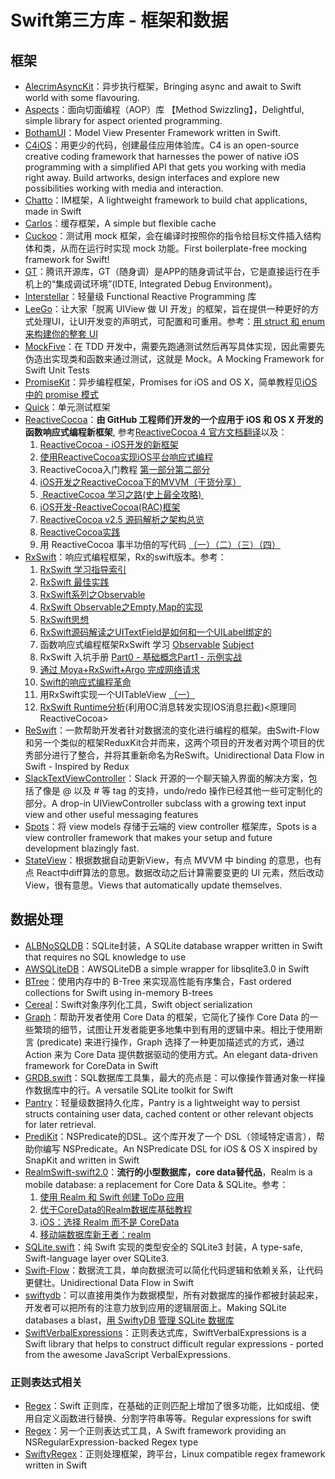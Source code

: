 # Swift第三方库 - 框架和数据
## 框架
- [AlecrimAsyncKit][1]：异步执行框架，Bringing async and await to Swift world with some flavouring.
- [Aspects][2]：面向切面编程（AOP）库 【Method Swizzling】，Delightful, simple library for aspect oriented programming.
- [BothamUI][3]：Model View Presenter Framework written in Swift.
- [C4iOS][4]：用更少的代码，创建最佳应用体验库。C4 is an open-source creative coding framework that harnesses the power of native iOS programming with a simplified API that gets you working with media right away. Build artworks, design interfaces and explore new possibilities working with media and interaction.
- [Chatto][5]：IM框架，A lightweight framework to build chat applications, made in Swift
- [Carlos][6]：缓存框架，A simple but flexible cache
- [Cuckoo][7]：测试用 mock 框架，会在编译时按照你的指令给目标文件插入结构体和类，从而在运行时实现 mock 功能。First boilerplate-free mocking framework for Swift!
- [GT][8]：腾讯开源库，GT（随身调）是APP的随身调试平台，它是直接运行在手机上的“集成调试环境”(IDTE, Integrated Debug Environment)。
- [Interstellar][9]：轻量级 Functional Reactive Programming 库
- [LeeGo][10]：让大家「脱离 UIView 做 UI 开发」的框架，旨在提供一种更好的方式处理UI，让UI开发变的声明式，可配置和可重用。参考：[用 struct 和 enum 来构建你的整套 UI][11]
- [MockFive][12]：在 TDD 开发中，需要先跑通测试然后再写具体实现，因此需要先伪造出实现类和函数来通过测试，这就是 Mock。A Mocking Framework for Swift Unit Tests
- [PromiseKit][13]：异步编程框架，Promises for iOS and OS X，简单教程见[iOS 中的 promise 模式][14]
- [Quick][15]：单元测试框架
- [ReactiveCocoa][16]：**由 GitHub 工程师们开发的一个应用于 iOS 和 OS X 开发的函数响应式编程新框架**, 参考[ReactiveCocoa 4 官方文档翻译][17]以及：
	1. [ReactiveCocoa - iOS开发的新框架][18]
	2. [使用ReactiveCocoa实现iOS平台响应式编程][19]
	2. ReactiveCocoa入门教程 [第一部分][20][第二部分][21]
	3. [iOS开发之ReactiveCocoa下的MVVM（干货分享）][22]
	4. [ ReactiveCocoa 学习之路(史上最全攻略) ][23]
	5. [iOS开发-ReactiveCocoa(RAC)框架][24]
	6. [ReactiveCocoa v2.5 源码解析之架构总览][25]
	7. [ReactiveCocoa实践][26]
	8. 用 ReactiveCocoa 事半功倍的写代码 [（一）][27][（二）][28][（三）][29][（四）][30]
- [RxSwift][31]：响应式编程框架，Rx的swift版本。参考：
	1. [RxSwift 学习指导索引][32]
	2. [RxSwift 最佳实践][33]
	1. [RxSwift系列之Observable][34]
	2. [RxSwift Observable之Empty,Map的实现][35]
	3. [RxSwift思想][36]
	4. [RxSwift源码解读之UITextField是如何和一个UILabel绑定的][37]
	5. 函数响应式编程框架RxSwift 学习 [Observable][38] [Subject][39]
	6. RxSwift 入坑手册 [Part0 - 基础概念][40][Part1 - 示例实战][41]
	7. [通过 Moya+RxSwift+Argo 完成网络请求][42]
	8. [Swift的响应式编程革命][43]
	9. 用RxSwift实现一个UITableView [（一）][44]
	10. [RxSwift Runtime分析][45](利用OC消息转发实现IOS消息拦截)\<原理同ReactiveCocoa\>
- [ReSwift][46]：一款帮助开发者针对数据流的变化进行编程的框架。由Swift-Flow和另一个类似的框架ReduxKit合并而来，这两个项目的开发者对两个项目的优秀部分进行了整合，并将其重新命名为ReSwift。Unidirectional Data Flow in Swift - Inspired by Redux
- [SlackTextViewController][47]：Slack 开源的一个聊天输入界面的解决方案，包括了像是 @ 以及 # 等 tag 的支持，undo/redo 操作已经其他一些可定制化的部分。A drop-in UIViewController subclass with a growing text input view and other useful messaging features
- [Spots][48]：将 view models 存储于云端的 view controller 框架库，Spots is a view controller framework that makes your setup and future development blazingly fast.
- [StateView][49]：根据数据自动更新View，有点 MVVM 中 binding 的意思，也有点 React中diff算法的意思。数据改动之后计算需要变更的 UI 元素，然后改动 View，很有意思。Views that automatically update themselves.

## 数据处理
- [ALBNoSQLDB][50]：SQLite封装，A SQLite database wrapper written in Swift that requires no SQL knowledge to use
- [AWSQLiteDB][51]：AWSQLiteDB a simple wrapper for libsqlite3.0 in Swift
- [BTree][52]：使用内存中的 B-Tree 来实现高性能有序集合，Fast ordered collections for Swift using in-memory B-trees
- [Cereal][53]：Swift对象序列化工具，Swift object serialization
- [Graph][54]：帮助开发者使用 Core Data 的框架，它简化了操作 Core Data 的一些繁琐的细节，试图让开发者能更多地集中到有用的逻辑中来。相比于使用断言 (predicate) 来进行操作，Graph 选择了一种更加描述式的方式，通过 Action 来为 Core Data 提供数据驱动的使用方式。An elegant data-driven framework for CoreData in Swift
- [GRDB.swift][55]：SQL数据库工具集，最大的亮点是：可以像操作普通对象一样操作数据库中的行。A versatile SQLite toolkit for Swift
- [Pantry][56]：轻量级数据持久化库，Pantry is a lightweight way to persist structs containing user data, cached content or other relevant objects for later retrieval.
- [PrediKit][57]：NSPredicate的DSL。这个库开发了一个 DSL（领域特定语言），帮助你编写 NSPredicate。An NSPredicate DSL for iOS & OS X inspired by SnapKit and written in Swift
- [RealmSwift-swift2.0][58]：**流行的小型数据库，core data替代品**，Realm is a mobile database: a replacement for Core Data & SQLite。参考：
	1. [使用 Realm 和 Swift 创建 ToDo 应用][59]
	2. [优于CoreData的Realm数据库基础教程][60]
	3. [iOS：选择 Realm 而不是 CoreData][61]
	4. [移动端数据库新王者：realm][62]
- [SQLite.swift][63]：纯 Swift 实现的类型安全的 SQLite3 封装，A type-safe, Swift-language layer over SQLite3.
- [Swift-Flow][64]：数据流工具，单向数据流可以简化代码逻辑和依赖关系，让代码更健壮。Unidirectional Data Flow in Swift
- [swiftydb][65]：可以直接用类作为数据模型，所有对数据库的操作都被封装起来，开发者可以把所有的注意力放到应用的逻辑层面上。Making SQLite databases a blast，[用 SwiftyDB 管理 SQLite 数据库][66]
- [SwiftVerbalExpressions][67]：正则表达式库，SwiftVerbalExpressions is a Swift library that helps to construct difficult regular expressions - ported from the awesome JavaScript VerbalExpressions.

### 正则表达式相关
- [Regex][68]：Swift 正则库，在基础的正则匹配上增加了很多功能，比如成组、使用自定义函数进行替换、分割字符串等等。Regular expressions for swift
- [Regex][69]：另一个正则表达式工具，A Swift framework providing an NSRegularExpression-backed Regex type
- [SwiftyRegex][70]：正则处理框架，跨平台，Linux compatible regex framework written in Swift

[1]:	https://github.com/Alecrim/AlecrimAsyncKit "AlecrimAsyncKit"
[2]:	https://github.com/steipete/Aspects "Aspects"
[3]:	https://github.com/Karumi/BothamUI "BothamUI"
[4]:	https://github.com/C4Framework/C4iOS "C4iOS"
[5]:	https://github.com/badoo/Chatto "Chatto"
[6]:	https://github.com/WeltN24/Carlos "Carlos"
[7]:	https://github.com/SwiftKit/Cuckoo "Cuckoo"
[8]:	https://github.com/TencentOpen/GT "GT"
[9]:	https://github.com/JensRavens/Interstellar "Interstellar"
[10]:	https://github.com/wangshengjia/LeeGo "LeeGo"
[11]:	http://allblue.me/swift/2016/05/26/LeeGo-chinese-version/
[12]:	https://github.com/DeliciousRaspberryPi/MockFive "MockFive"
[13]:	https://github.com/mxcl/PromiseKit "PromiseKit"
[14]:	http://nathanli.cn/2015/11/15/ios-%E4%B8%AD%E7%9A%84-promise-%E6%A8%A1%E5%BC%8F/ "iOS 中的 promise 模式"
[15]:	https://github.com/Quick/Quick "Quick"
[16]:	https://github.com/ReactiveCocoa/ReactiveCocoa "ReactiveCocoa"
[17]:	http://www.jianshu.com/p/226f33fcce51 "ReactiveCocoa 4 官方文档翻译"
[18]:	http://www.devtang.com/blog/2014/02/11/reactivecocoa-introduction
[19]:	http://www.itiger.me/?p=38
[20]:	http://www.cnblogs.com/tmacforever/p/4878180.html "ReactiveCocoa入门教程——第一部分(转)"
[21]:	http://www.cnblogs.com/tmacforever/p/4882462.html "ReactiveCocoa入门教程——第二部分(转)"
[22]:	http://www.cnblogs.com/ludashi/p/4925042.html "iOS开发之ReactiveCocoa下的MVVM（干货分享）"
[23]:	http://runningyoung.github.io/ios/ReactiveCocoa/ "ReactiveCocoa 学习之路(史上最全攻略)"
[24]:	http://yimouleng.com/2015/12/20/ios-ReactiveCocoa/ "iOS开发-ReactiveCocoa(RAC)框架"
[25]:	http://blog.leichunfeng.com/blog/2015/12/25/reactivecocoa-v2-dot-5-yuan-ma-jie-xi-zhi-jia-gou-zong-lan/ "ReactiveCocoa v2.5 源码解析之架构总览"
[26]:	http://beice1990.duapp.com/reactivecocoashi-jian/ "ReactiveCocoa实践"
[27]:	http://fengjian0106.github.io/2016/04/17/The-Power-Of-Composition-In-FRP-Part-1/ "用 ReactiveCocoa 事半功倍的写代码（一）"
[28]:	http://fengjian0106.github.io/2016/04/26/The-Power-Of-Composition-In-FRP-Part-2/ "用 ReactiveCocoa 事半功倍的写代码（二）"
[29]:	http://fengjian0106.github.io/2016/04/28/The-Power-Of-Composition-In-FRP-Part-3/ "用 ReactiveCocoa 事半功倍的写代码（三）"
[30]:	http://fengjian0106.github.io/2016/05/03/The-Power-Of-Composition-In-FRP-Part-4/ "用 ReactiveCocoa 事半功倍的写代码（四）"
[31]:	https://github.com/ReactiveX/RxSwift "RxSwift"
[32]:	http://t.swift.gg/d/2-rxswift
[33]:	https://github.com/ipader/SwiftGuide/wiki/RxSwift%20%E6%9C%80%E4%BD%B3%E5%AE%9E%E8%B7%B5 "RxSwift 最佳实践"
[34]:	http://fengdeng.github.io/blog/2016/01/12/rxswiftxi-lie-zhi-observable/ "RxSwift系列之Observable"
[35]:	http://fengdeng.github.io/blog/2016/01/13/rxswift-observablezhi-just/ "RxSwift Observable之Empty,Map的实现"
[36]:	http://fengdeng.github.io/blog/2016/01/19/rxswiftsi-xiang/ "RxSwift思想"
[37]:	http://fengdeng.github.io/blog/2016/01/22/rxswift-dao-di-[?]-ge-uitextfieldshi-ru-he-he-[?]-ge-uilabelbang-ding-de/ "RxSwift源码解读之UITextField是如何和一个UILabel绑定的"
[38]:	http://www.jianshu.com/p/2351ba7f22e4 "函数响应式编程框架RxSwift 学习——Observable"
[39]:	http://www.jianshu.com/p/209cae2a54a1 "函数响应式编程框架RxSwift 学习——Subject"
[40]:	http://blog.callmewhy.com/2015/09/21/rxswift-getting-started-0/ "RxSwift 入坑手册 Part0 - 基础概念"
[41]:	http://blog.callmewhy.com/2015/09/23/rxswift-getting-started-1/ "RxSwift 入坑手册 Part1 - 示例实战"
[42]:	http://blog.callmewhy.com/2015/11/01/moya-rxswift-argo-lets-go/ "通过 Moya+RxSwift+Argo 完成网络请求"
[43]:	http://mp.weixin.qq.com/s?__biz=MzA3ODg4MDk0Ng==&mid=2651112245&idx=1&sn=6536b90c09651380ec2009eb46ed9281#rd
[44]:	http://www.jianshu.com/p/d57ff2b3e0d4 "【RxSwift系列】用RxSwift实现一个UITableView（一）"
[45]:	http://www.jianshu.com/p/77acd1bba906
[46]:	https://github.com/ReSwift/ReSwift "ReSwift"
[47]:	https://github.com/slackhq/SlackTextViewController "SlackTextViewController"
[48]:	https://github.com/hyperoslo/Spots "Spots"
[49]:	https://github.com/sahandnayebaziz/StateView "StateView"
[50]:	https://github.com/AaronBratcher/ALBNoSQLDB
[51]:	https://github.com/adow/AWSQLiteDB "AWSQLiteDB"
[52]:	https://github.com/lorentey/BTree "BTree"
[53]:	https://github.com/Weebly/Cereal "Cereal"
[54]:	https://github.com/CosmicMind/Graph "Graph"
[55]:	https://github.com/groue/GRDB.swift "GRDB.swift"
[56]:	https://github.com/nickoneill/Pantry "Pantry"
[57]:	https://github.com/KrakenDev/PrediKit "PrediKit"
[58]:	https://github.com/realm/realm-cocoa/tree/master/RealmSwift-swift2.0 "RealmSwift-swift2.0"
[59]:	http://swift.gg/2015/12/08/building-a-todo-app-using-realm-and-swift/ "使用 Realm 和 Swift 创建 ToDo 应用"
[60]:	http://www.cnblogs.com/jgCho/p/5286444.html "优于CoreData的Realm数据库基础教程"
[61]:	http://swift.gg/2015/12/08/ios-realm-instead-of-coredata/ "iOS：选择 Realm 而不是 CoreData"
[62]:	http://www.jianshu.com/p/2b4388cf2a2d "移动端数据库新王者：realm"
[63]:	https://github.com/stephencelis/SQLite.swift "SQLite.swift"
[64]:	https://github.com/Swift-Flow/Swift-Flow "Swift-Flow"
[65]:	https://github.com/Oyvindkg/swiftydb "swiftydb"
[66]:	http://swift.gg/2016/05/17/swiftydb/ "用 SwiftyDB 管理 SQLite 数据库"
[67]:	https://github.com/VerbalExpressions/SwiftVerbalExpressions "SwiftVerbalExpressions"
[68]:	https://github.com/crossroadlabs/Regex "Regex"
[69]:	https://github.com/sharplet/Regex "Regex"
[70]:	https://github.com/maxadamski/SwiftyRegex "SwiftyRegex"